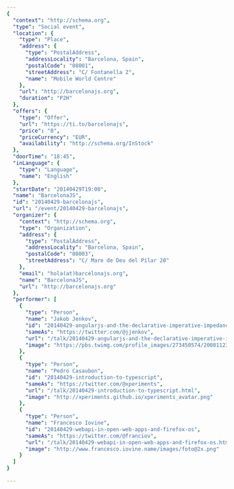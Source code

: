 ```yaml
---
{
  "context": "http://schema.org",
  "type": "Social event",
  "location": {
    "type": "Place",
    "address": {
      "type": "PostalAddress",
      "addressLocality": "Barcelona, Spain",
      "postalCode": "08001",
      "streetAddress": "C/ Fontanella 2",
      "name": "Mobile World Centre"
    },
    "url": "http://barcelonajs.org",
    "duration": "P2H"
  },
  "offers": {
    "type": "Offer",
    "url": "https://ti.to/barcelonajs",
    "price": "0",
    "priceCurrency": "EUR",
    "availability": "http://schema.org/InStock"
  },
  "doorTime": "18:45",
  "inLanguage": {
    "type": "Language",
    "name": "English"
  },
  "startDate": "20140429T19:00",
  "name": "BarcelonaJS",
  "id": "20140429-barcelonajs",
  "url": "/event/20140429-barcelonajs",
  "organizer": {
    "context": "http://schema.org",
    "type": "Organization",
    "address": {
      "type": "PostalAddress",
      "addressLocality": "Barcelona, Spain",
      "postalCode": "08003",
      "streetAddress": "C/ Mare de Deu del Pilar 20"
    },
    "email": "hola(at)barcelonajs.org",
    "name": "BarcelonaJS",
    "url": "http://barcelonajs.org"
  },
  "performer": [
    {
      "type": "Person",
      "name": "Jakob Jenkov",
      "id": "20140429-angularjs-and-the-declarative-imperative-impedance-mismatch",
      "sameAs": "https://twitter.com/@jjenkov",
      "url": "/talk/20140429-angularjs-and-the-declarative-imperative-impedance-mismatch.html",
      "image": "https://pbs.twimg.com/profile_images/273450574/20081123-20081123-3E1W7902-small-portrait.jpg"
    },
    {
      "type": "Person",
      "name": "Pedro Casaubon",
      "id": "20140429-introduction-to-typescript",
      "sameAs": "https://twitter.com/@xperiments",
      "url": "/talk/20140429-introduction-to-typescript.html",
      "image": "http://xperiments.github.io/xperiments_avatar.png"
    },
    {
      "type": "Person",
      "name": "Francesco Iovine",
      "id": "20140429-webapi-in-open-web-apps-and-firefox-os",
      "sameAs": "https://twitter.com/@franciov",
      "url": "/talk/20140429-webapi-in-open-web-apps-and-firefox-os.html",
      "image": "http://www.francesco.iovine.name/images/foto@2x.png"
    }
  ]
}

---
```

